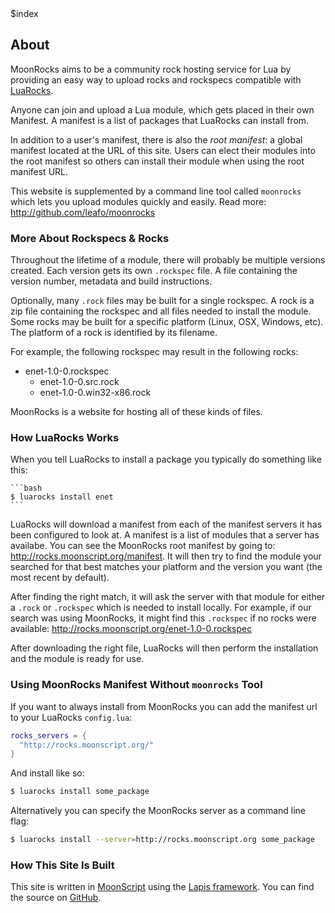 <div>$index</div>

## About

MoonRocks aims to be a community rock hosting service for Lua by providing an
easy way to upload rocks and rockspecs compatible with [LuaRocks][1].

Anyone can join and upload a Lua module, which gets placed in their own
Manifest. A manifest is a list of packages that LuaRocks can install from.

In addition to a user's manifest, there is also the *root manifest*: a global
manifest located at the URL of this site. Users can elect their modules into
the root manifest so others can install their module when using the root
manifest URL.

This website is supplemented by a command line tool called `moonrocks` which
lets you upload modules quickly and easily. Read more:
<http://github.com/leafo/moonrocks>

### More About Rockspecs & Rocks

Throughout the lifetime of a module, there will probably be multiple versions
created. Each version gets its own `.rockspec` file. A file containing the
version number, metadata and build instructions.

Optionally, many `.rock` files may be built for a single rockspec. A rock is a
zip file containing the rockspec and all files needed to install the module.
Some rocks may be built for a specific platform (Linux, OSX, Windows, etc). The
platform of a rock is identified by its filename.

For example, the following rockspec may result in the following rocks:

  * enet-1.0-0.rockspec
    * enet-1.0-0.src.rock
    * enet-1.0-0.win32-x86.rock


MoonRocks is a website for hosting all of these kinds of files.

### How LuaRocks Works

When you tell LuaRocks to install a package you typically do something like
this:

    ```bash
    $ luarocks install enet
    ```

LuaRocks will download a manifest from each of the manifest servers it has been
configured to look at. A manifest is a list of modules that a server has
availabe. You can see the MoonRocks root manifest by going to:
<http://rocks.moonscript.org/manifest>. It will then try to find the module
your searched for that best matches your platform and the version you want (the
most recent by default).

After finding the right match, it will ask the server with that module for
either a `.rock` or `.rockspec` which is needed to install locally. For
example, if our search was using MoonRocks, it might find this `.rockspec` if
no rocks were available: <http://rocks.moonscript.org/enet-1.0-0.rockspec>

After downloading the right file, LuaRocks will then perform the installation
and the module is ready for use.


### Using MoonRocks Manifest Without `moonrocks` Tool

If you want to always install from MoonRocks you can add the manifest url to
your LuaRocks `config.lua`:

```lua
rocks_servers = {
  "http://rocks.moonscript.org/"
}
```

And install like so:

```bash
$ luarocks install some_package
```

Alternatively you can specify the MoonRocks server as a command line flag:


```bash
$ luarocks install --server=http://rocks.moonscript.org some_package
```

### How This Site Is Built

This site is written in [MoonScript][3] using the [Lapis framework][4]. You can find the source on [GitHub][2].

  [1]: http://luarocks.org/
  [2]: http://github.com/leafo/moonrocks-site
  [3]: http://moonscript.org
  [4]: http://leafo.net/lapis/

